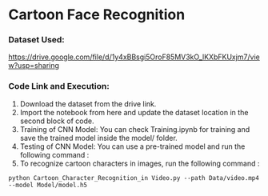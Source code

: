 # Cartoon Face Recognition

### Dataset Used: 

https://drive.google.com/file/d/1y4xBBsgi5OroF85MV3kO_lKXbFKUxjm7/view?usp=sharing 

### Code Link and Execution: 

1. Download the dataset from the drive link. 
2. Import the notebook from here and update the dataset location in the second block of code.
3. Training of CNN Model: You can check Training.ipynb for training and save the trained model inside the model/ folder.
4. Testing of CNN Model: You can use a pre-trained model and run the following command :
5. To recognize cartoon characters in images, run the following command :

`python Cartoon_Character_Recognition_in Video.py --path Data/video.mp4 --model Model/model.h5`
